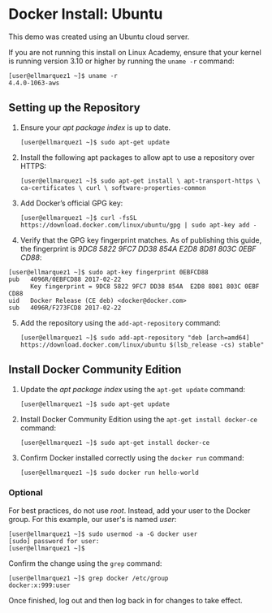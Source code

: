 # Docker Install: Ubuntu

This demo was created using an Ubuntu cloud server. 

If you are not running this install on Linux Academy, ensure that your kernel is running version 3.10 or higher by running the `uname -r` command:
```
[user@ellmarquez1 ~]$ uname -r
4.4.0-1063-aws
```
## Setting up the Repository

1. Ensure your *apt package index* is up to date.

   ```[user@ellmarquez1 ~]$ sudo apt-get update```

1. Install the following apt packages to allow apt to use a repository over HTTPS:

    ```[user@ellmarquez1 ~]$ sudo apt-get install \ apt-transport-https \ ca-certificates \ curl \ software-properties-common```

3. Add Docker’s official GPG key:

   ```[user@ellmarquez1 ~]$ curl -fsSL https://download.docker.com/linux/ubuntu/gpg | sudo apt-key add -```

4. Verify that the GPG key fingerprint matches. As of publishing this guide, the fingerprint is *9DC8 5822 9FC7 DD38 854A E2D8 8D81 803C 0EBF CD88*:
``` 
[user@ellmarquez1 ~]$ sudo apt-key fingerprint 0EBFCD88
pub   4096R/0EBFCD88 2017-02-22
      Key fingerprint = 9DC8 5822 9FC7 DD38 854A  E2D8 8D81 803C 0EBF CD88
uid   Docker Release (CE deb) <docker@docker.com>
sub   4096R/F273FCD8 2017-02-22 
```
5. Add the repository using the `add-apt-repository` command:

    ```[user@ellmarquez1 ~]$ sudo add-apt-repository "deb [arch=amd64] https://download.docker.com/linux/ubuntu $(lsb_release -cs) stable" ```

## Install Docker Community Edition

1. Update the *apt package index* using the `apt-get update` command:

   ```[user@ellmarquez1 ~]$ sudo apt-get update```

2. Install Docker Community Edition using the `apt-get install docker-ce` command:

   ```[user@ellmarquez1 ~]$ sudo apt-get install docker-ce```
 

3. Confirm Docker installed correctly using the `docker run` command:

   ```[user@ellmarquez1 ~]$ sudo docker run hello-world``` 

### Optional

For best practices, do not use *root*. Instead, add your user to the Docker group. For this example, our user's is named *user*: 
```
[user@ellmarquez1 ~]$ sudo usermod -a -G docker user
[sudo] password for user:
[user@ellmarquez1 ~]$
```

Confirm the change using the `grep` command:
```
[user@ellmarquez1 ~]$ grep docker /etc/group 
docker:x:999:user
```

Once finished, log out and then log back in for changes to take effect.
